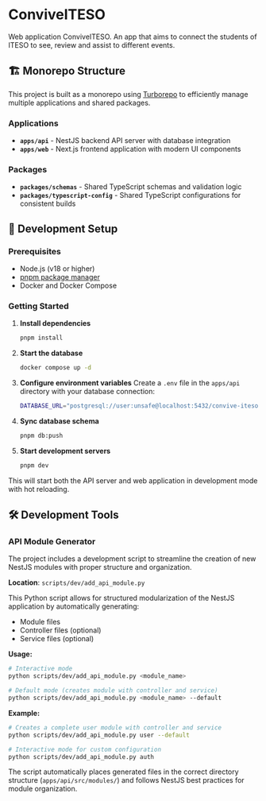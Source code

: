 # ConviveITESO

Web application ConviveITESO. An app that aims to connect the students of ITESO to see, review and assist to different events.

## 🏗️ Monorepo Structure

This project is built as a monorepo using [Turborepo](https://turbo.build/) to efficiently manage multiple applications and shared packages.

### Applications

- **`apps/api`** - NestJS backend API server with database integration
- **`apps/web`** - Next.js frontend application with modern UI components

### Packages

- **`packages/schemas`** - Shared TypeScript schemas and validation logic
- **`packages/typescript-config`** - Shared TypeScript configurations for consistent builds

## 🚀 Development Setup

### Prerequisites

- Node.js (v18 or higher)
- [pnpm package manager](https://pnpm.io/installation)
- Docker and Docker Compose

### Getting Started

1. **Install dependencies**
   ```bash
   pnpm install
   ```

2. **Start the database**
   ```bash
   docker compose up -d
   ```

3. **Configure environment variables**
   Create a `.env` file in the `apps/api` directory with your database connection:
   ```bash
   DATABASE_URL="postgresql://user:unsafe@localhost:5432/convive-iteso-db"
   ```

4. **Sync database schema**
   ```bash
   pnpm db:push
   ```

5. **Start development servers**
   ```bash
   pnpm dev
   ```

This will start both the API server and web application in development mode with hot reloading.

## 🛠️ Development Tools

### API Module Generator

The project includes a development script to streamline the creation of new NestJS modules with proper structure and organization.

**Location**: `scripts/dev/add_api_module.py`

This Python script allows for structured modularization of the NestJS application by automatically generating:
- Module files
- Controller files (optional)
- Service files (optional)

**Usage:**

```bash
# Interactive mode
python scripts/dev/add_api_module.py <module_name>

# Default mode (creates module with controller and service)
python scripts/dev/add_api_module.py <module_name> --default
```

**Example:**
```bash
# Creates a complete user module with controller and service
python scripts/dev/add_api_module.py user --default

# Interactive mode for custom configuration
python scripts/dev/add_api_module.py auth
```

The script automatically places generated files in the correct directory structure (`apps/api/src/modules/`) and follows NestJS best practices for module organization.
